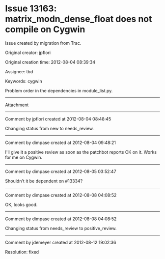 # Issue 13163: matrix_modn_dense_float does not compile on Cygwin

Issue created by migration from Trac.

Original creator: jpflori

Original creation time: 2012-08-04 08:39:34

Assignee: tbd

Keywords: cygwin

Problem order in the dependencies in module_list.py.


---

Attachment


---

Comment by jpflori created at 2012-08-04 08:48:45

Changing status from new to needs_review.


---

Comment by dimpase created at 2012-08-04 09:48:21

I'll give it a positive review as soon as the patchbot reports OK on it. Works for me on Cygwin.


---

Comment by dimpase created at 2012-08-05 03:52:47

Shouldn't it be dependent on #13334?


---

Comment by dimpase created at 2012-08-08 04:08:52

OK, looks good.


---

Comment by dimpase created at 2012-08-08 04:08:52

Changing status from needs_review to positive_review.


---

Comment by jdemeyer created at 2012-08-12 19:02:36

Resolution: fixed
